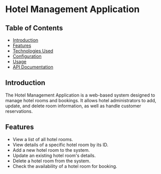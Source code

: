 
# Hotel Management Application

## Table of Contents
- [Introduction](#introduction)
- [Features](#features)
- [Technologies Used](#technologies-used)
- [Configuration](#configuration)
- [Usage](#usage)
- [API Documentation](#api-documentation)

## Introduction

The Hotel Management Application is a web-based system designed to manage hotel rooms and bookings. It allows hotel administrators to add, update, and delete room information, as well as handle customer reservations.

## Features

- View a list of all hotel rooms.
- View details of a specific hotel room by its ID.
- Add a new hotel room to the system.
- Update an existing hotel room's details.
- Delete a hotel room from the system.
- Check the availability of a hotel room for booking.
